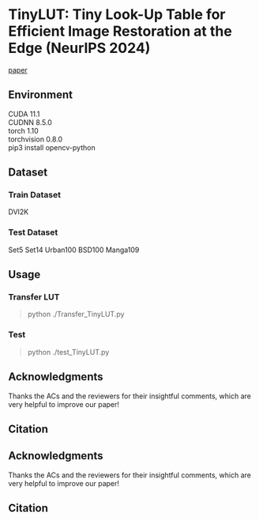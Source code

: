 # TinyLUT: Tiny Look-Up Table for Efficient Image Restoration at the Edge (NeurIPS 2024)

[paper](https://openreview.net/pdf?id=tN0xnYPLt6)

## Environment
CUDA 11.1<br> 
CUDNN 8.5.0<br> 
torch 1.10<br> 
torchvision 0.8.0<br> 
pip3 install opencv-python

## Dataset
### Train Dataset
DVI2K

### Test Dataset
Set5
Set14
Urban100
BSD100
Manga109

## Usage
### Transfer LUT
>python ./Transfer_TinyLUT.py

### Test
>python ./test_TinyLUT.py

## Acknowledgments
Thanks the ACs and the reviewers for their insightful comments, which are very helpful to improve our paper!

## Citation

## Acknowledgments
Thanks the ACs and the reviewers for their insightful comments, which are very helpful to improve our paper!

## Citation


